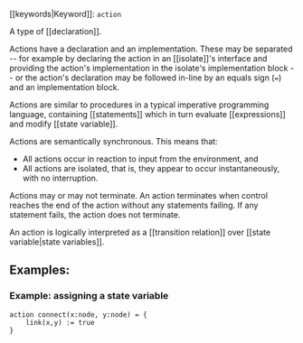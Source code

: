 [[keywords|Keyword]]: `action`

A type of [[declaration]].

Actions have a declaration and an implementation. These may be separated -- for example by declaring the action in an [[isolate]]'s interface and providing the action's implementation in the isolate's implementation block -- or the action's declaration may be followed in-line by an equals sign (`=`) and an implementation block.

Actions are similar to procedures in a typical imperative programming language, containing [[statements]] which in turn evaluate [[expressions]] and modify [[state variable]].

Actions are semantically synchronous. This means that:

  - All actions occur in reaction to input from the environment, and
  - All actions are isolated, that is, they appear to occur instantaneously, with no interruption.

Actions may or may not terminate. An action terminates when control reaches the end of the action without any statements failing. If any statement fails, the action does not terminate.

An action is logically interpreted as a [[transition relation]] over [[state variable|state variables]].

## Examples:

### Example: assigning a state variable

```
action connect(x:node, y:node) = {
    link(x,y) := true
}
```



